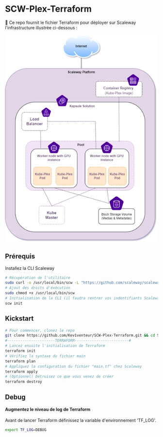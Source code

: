 # SCW-Plex-Terraform
:key: Ce repo fournit le fichier Terraform pour déployer sur Scaleway l'infrastructure illustrée ci-dessous : 

<p align="center">
  <img src="annexes/images/Infra.png?style=centerme">
</p>

## Prérequis
Installez la CLI Scaleway
```bash
# Récupération de l'utilitaire
sudo curl -o /usr/local/bin/scw -L "https://github.com/scaleway/scaleway-cli/releases/download/v2.4.0/scw-2.4.0-linux-x86_64"
# Ajout des droits d'éxécution
sudo chmod +x /usr/local/bin/scw
# Initialisation de la CLI (il faudra rentrer vos indentifiants Scaleway)
scw init
```

## Kickstart

```BASH
# Pour commencer, clonez le repo
git clone https://github.com/Kev1venteur/SCW-Plex-Terraform.git && cd SCW-Plex-Terraform
#----------------------TERRAFORM-------------------------#
# Lancez ensuite l'initialisation de Terraform
terraform init
# Vérifiez la syntaxe du fichier main
terraform plan
# Appliquez la configuration du fichier "main.tf" chez Scaleway
terraform apply
# (Optionnel) Détruisez ce que vous venez de créer
terraform destroy
``` 

## Debug

#### Augmentez le niveau de log de Terraform

Avant de lancer Terraform définissez la variable d'environnement 'TF_LOG'.

```bash
export TF_LOG=DEBUG
```

